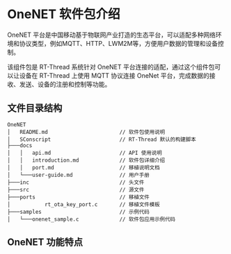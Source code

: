 # OneNET 软件包介绍 #

OneNET 平台是中国移动基于物联网产业打造的生态平台，可以适配多种网络环境和协议类型，例如MQTT、HTTP、LWM2M等，方便用户数据的管理和设备控制。

该组件包是 RT-Thread 系统针对 OneNET 平台连接的适配，通过这个组件包可以让设备在 RT-Thread 上使用 MQTT 协议连接 OneNet 平台，完成数据的接收、发送、设备的注册和控制等功能。

## 文件目录结构

``` {.c}
OneNET
│   README.md                       // 软件包使用说明
│   SConscript                      // RT-Thread 默认的构建脚本
├───docs 
│   │   api.md                      // API 使用说明
│   │   introduction.md             // 软件包详细介绍
│   │   port.md                     // 移植说明文档
│   └───user-guide.md               // 用户手册
├───inc                             // 头文件
├───src                             // 源文件
├───ports                           // 移植文件                 
│           rt_ota_key_port.c       // 移植文件模板
├───samples                         // 示例代码
│   └───onenet_sample.c             // 软件包应用示例代码
```

## OneNET 功能特点 ##


